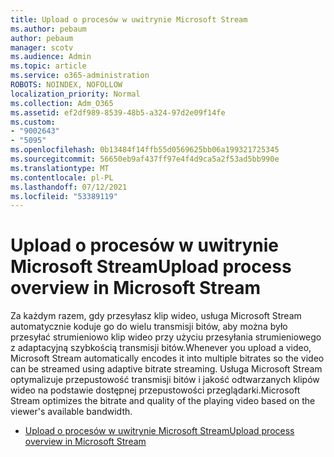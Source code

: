 ```yaml
---
title: Upload o procesów w uwitrynie Microsoft Stream
ms.author: pebaum
author: pebaum
manager: scotv
ms.audience: Admin
ms.topic: article
ms.service: o365-administration
ROBOTS: NOINDEX, NOFOLLOW
localization_priority: Normal
ms.collection: Adm_O365
ms.assetid: ef2df989-8539-48b5-a324-97d2e09f14fe
ms.custom:
- "9002643"
- "5095"
ms.openlocfilehash: 0b13484f14ffb55d0569625bb06a199321725345
ms.sourcegitcommit: 56650eb9af437ff97e4f4d9ca5a2f53ad5bb990e
ms.translationtype: MT
ms.contentlocale: pl-PL
ms.lasthandoff: 07/12/2021
ms.locfileid: "53389119"
---
```

# <a name="upload-process-overview-in-microsoft-stream"></a><span data-ttu-id="045b3-102">Upload o procesów w uwitrynie Microsoft Stream</span><span class="sxs-lookup"><span data-stu-id="045b3-102">Upload process overview in Microsoft Stream</span></span>

<span data-ttu-id="045b3-103">Za każdym razem, gdy przesyłasz klip wideo, usługa Microsoft Stream automatycznie koduje go do wielu transmisji bitów, aby można było przesyłać strumieniowo klip wideo przy użyciu przesyłania strumieniowego z adaptacyjną szybkością transmisji bitów.</span><span class="sxs-lookup"><span data-stu-id="045b3-103">Whenever you upload a video, Microsoft Stream automatically encodes it into multiple bitrates so the video can be streamed using adaptive bitrate streaming.</span></span> <span data-ttu-id="045b3-104">Usługa Microsoft Stream optymalizuje przepustowość transmisji bitów i jakość odtwarzanych klipów wideo na podstawie dostępnej przepustowości przeglądarki.</span><span class="sxs-lookup"><span data-stu-id="045b3-104">Microsoft Stream optimizes the bitrate and quality of the playing video based on the viewer's available bandwidth.</span></span>

- [<span data-ttu-id="045b3-105">Upload o procesów w uwitrynie Microsoft Stream</span><span class="sxs-lookup"><span data-stu-id="045b3-105">Upload process overview in Microsoft Stream</span></span>](/stream/upload-process-overview)
